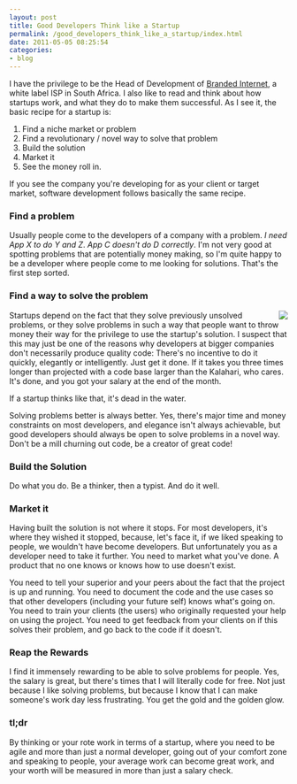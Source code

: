 ```yaml
---
layout: post
title: Good Developers Think like a Startup
permalink: /good_developers_think_like_a_startup/index.html
date: 2011-05-05 08:25:54
categories:
- blog
---
```


I have the privilege to be the Head of Development of [Branded Internet][1], a white label ISP in South Africa. I also like to read and think about how startups work, and what they do to make them successful. As I see it, the basic recipe  for a startup is:

1. Find a niche market or problem
2. Find a revolutionary / novel way to solve that problem
3. Build the solution
4. Market it
5. See the money roll in.

If you see the company you're developing for as your client or target market, software development follows basically the same recipe.<!--break-->

### Find a problem

Usually people come to the developers of a company with a problem. *I need App X to do Y and Z*. *App C doesn't do D correctly*. I'm not very good at spotting problems that are potentially money making, so I'm quite happy to be a developer where people come to me looking for solutions. That's the first step sorted.

### Find a way to solve the problem

<img src="http://lorempixum.com/200/300/abstract/" style="float: right;">

Startups depend on the fact that they solve previously unsolved problems, or they solve problems in such a way that people want to throw money their way for the privilege to use the startup's solution. I suspect that this may just be one of the reasons why developers at bigger companies don't necessarily produce quality code: There's no incentive to do it quickly, elegantly or intelligently. Just get it done. If it takes you three times longer than projected with a code base larger than the Kalahari, who cares. It's done, and you got your salary at the end of the month.

If a startup thinks like that, it's dead in the water.

Solving problems better is always better. Yes, there's major time and money constraints on most developers, and elegance isn't always achievable, but good developers should always be open to solve problems in a novel way. Don't be a mill churning out code, be a creator of great code!

### Build the Solution

Do what you do. Be a thinker, then a typist. And do it well.

### Market it

Having built the solution is not where it stops. For most developers, it's where they wished it stopped, because, let's face it, if we liked speaking to people, we wouldn't have become developers. But unfortunately you as a developer need to take it further. You need to market what you've done. A product that no one knows or knows how to use doesn't exist.

You need to tell your superior and your peers about the fact that the project is up and running.
You need to document the code and the use cases so that other developers (including your future self) knows what's going on.
You need to train your clients (the users) who originally requested your help on using the project.
You need to get feedback from your clients on if this solves their problem, and go back to the code if it doesn't.

### Reap the Rewards

I find it immensely rewarding to be able to solve problems for people. Yes, the salary is great, but there's times that I will literally code for free. Not just because I like solving problems, but because I know that I can make someone's work day less frustrating. You get the gold and the golden glow.

### tl;dr

By thinking or your rote work in terms of a startup, where you need to be agile and more than just a normal developer, going out of your comfort zone and speaking to people, your average work can become great work, and your worth will be measured in more than just a salary check.

  [1]: http://www.brandedinternet.co.za
